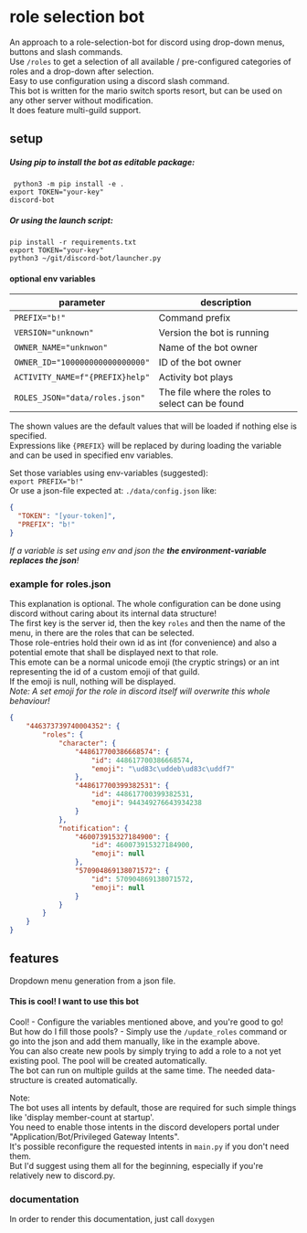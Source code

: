 # role selection bot
An approach to a role-selection-bot for discord using drop-down menus, buttons and slash commands.  
Use `/roles` to get a selection of all available / pre-configured categories of roles and a drop-down after selection.  
Easy to use configuration using a discord slash command.  
This bot is written for the mario switch sports resort, but can be used on any other server without modification.  
It does feature multi-guild support.  

## setup
##### Using pip to install the bot as editable package:  
` python3 -m pip install -e .`  
`export TOKEN="your-key"`  
`discord-bot`  
##### Or using the launch script:  
`pip install -r requirements.txt`  
`export TOKEN="your-key"`   
`python3 ~/git/discord-bot/launcher.py`  

#### optional env variables
| parameter |  description |
| ------ |  ------ |
| `PREFIX="b!"`  | Command prefix |
| `VERSION="unknown"` | Version the bot is running |
| `OWNER_NAME="unknwon"` | Name of the bot owner |
| `OWNER_ID="100000000000000000"` | ID of the bot owner |
| `ACTIVITY_NAME=f"{PREFIX}help"`| Activity bot plays |  
|`ROLES_JSON="data/roles.json"` | The file where the roles to select can be found |

The shown values are the default values that will be loaded if nothing else is specified.  
Expressions like `{PREFIX}` will be replaced by during loading the variable and can be used in specified env variables.

Set those variables using env-variables (suggested):  
`export PREFIX="b!"`  
Or use a json-file expected at: `./data/config.json` like:  
```json
{
  "TOKEN": "[your-token]",
  "PREFIX": "b!"
}
```

_If a variable is set using env and json the **the environment-variable replaces the json**!_

### example for roles.json
This explanation is optional. The whole configuration can be done using discord without caring about its internal data structure!  
The first key is the server id, then the key `roles` and then the name of the menu, in there are the roles that can be selected.   
Those role-entries hold their own id as int (for convenience) and also a potential emote that shall be displayed next to that role.  
This emote can be a normal unicode emoji (the cryptic strings) or an int representing the id of a custom emoji of that guild.  
If the emoji is null, nothing will be displayed.  
*Note: A set emoji for the role in discord itself will overwrite this whole behaviour!*
```json
{
    "446373739740004352": {
        "roles": {
            "character": {
                "448617700386668574": {
                    "id": 448617700386668574,
                    "emoji": "\ud83c\uddeb\ud83c\uddf7"
                },
                "448617700399382531": {
                    "id": 448617700399382531,
                    "emoji": 944349276643934238
                }
            },
            "notification": {
                "460073915327184900": {
                    "id": 460073915327184900,
                    "emoji": null
                },
                "570904869138071572": {
                    "id": 570904869138071572,
                    "emoji": null
                }
            }
        }
    }
}
```

## features
Dropdown menu generation from a json file.

#### This is cool! I want to use this bot
Cool! - Configure the variables mentioned above, and you're good to go!
But how do I fill those pools? -  Simply use the `/update_roles` command or go into the json and add them manually, like in the example above.  
You can also create new pools by simply trying to add a role to a not yet existing pool. The pool will be created automatically.  
The bot can run on multiple guilds at the same time. The needed data-structure is created automatically.

Note:  
The bot uses all intents by default, those are required for such simple things like 'display member-count at startup'.  
You need to enable those intents in the discord developers portal under "Application/Bot/Privileged Gateway Intents".  
It's possible reconfigure the requested intents in `main.py` if you don't need them.  
But I'd suggest using them all for the beginning, especially if you're relatively new to discord.py.

### documentation
In order to render this documentation, just call `doxygen`
